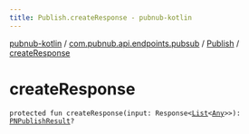 ```yaml
---
title: Publish.createResponse - pubnub-kotlin
---
```


[pubnub-kotlin](../../index.html) / [com.pubnub.api.endpoints.pubsub](../index.html) / [Publish](index.html) / [createResponse](./create-response.html)

# createResponse

`protected fun createResponse(input: Response<`[`List`](https://kotlinlang.org/api/latest/jvm/stdlib/kotlin.collections/-list/index.html)`<`[`Any`](https://kotlinlang.org/api/latest/jvm/stdlib/kotlin/-any/index.html)`>>): `[`PNPublishResult`](../../com.pubnub.api.models.consumer/-p-n-publish-result/index.html)`?`